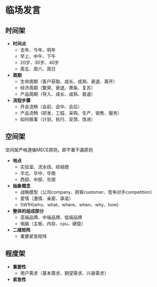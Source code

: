 # **临场发言** 

## **时间架** 

* **时间点**
  * 去年、今年、明年
  * 早上、中午、下午
  * 20岁、30岁、40岁
  * 周五、周六、周日
* **周期**
  * 生命周期（客户获取、成长、成熟、衰退、离开）
  * 经济周期（繁荣、衰退、萧条、复苏）
  * 产品周期（导入、成长、成熟、衰退）
* **流程步骤**
  * 开会流畅（会前、会中、会后）
  * 产品流畅（研发、工程、采购、生产、销售、服务）
  * 如何做事（计划、执行、反馈、改进）

## **空间架** 

空间架严格遵循MECE原则，即不重不漏原则

* **地点**
  * 实验室、流水线、经销商
  * 华北、华中、华南
  * 西部、中部、东部
* **抽象概念**
  * 战略模型（公司company、顾客customer、竞争对手competition）
  * 爱情（激情、亲密、承诺）
  * 5W1H(who、what、where、when、why、how)
* **整体的组成部分**
  * 高端品牌、中端品牌、低端品牌
  * 电脑（主板、内存、cpu、硬盘）
* **二维矩阵**
  * 重要紧急矩阵

## **程度架** 
* **重要性**
  * 用户需求（基本需求、期望需求、兴奋需求）
* **紧急性**


#